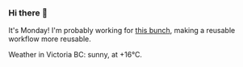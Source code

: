 ### Hi there :wave:

It's Monday! I'm probably working for [this bunch](https://github.com/kohofinancial), making a reusable workflow more reusable.

Weather in Victoria BC: sunny, at +16°C.
